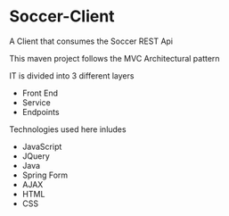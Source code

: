 # Soccer-Client
A Client that consumes the Soccer REST Api

This maven project follows the MVC Architectural pattern

IT is divided into 3 different layers
* Front End
* Service
* Endpoints

Technologies used here inludes
* JavaScript
* JQuery
* Java
* Spring Form
* AJAX
* HTML
* CSS
